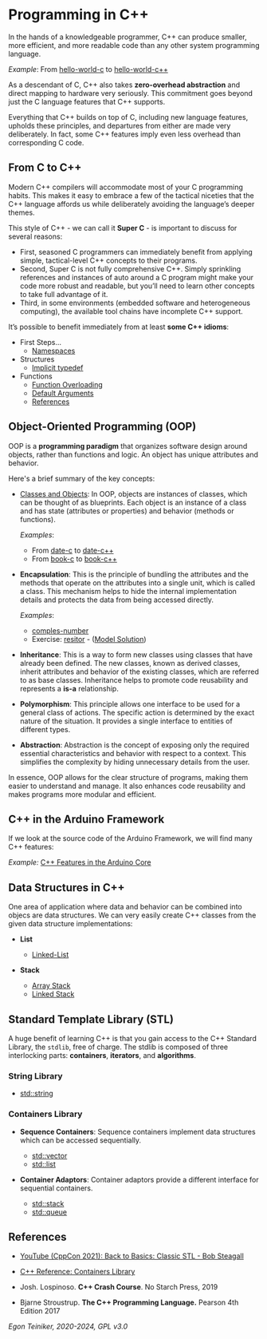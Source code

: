 # Programming in C++

In the hands of a knowledgeable programmer, C++ can produce smaller, more efficient,
and more readable code than any other system programming language.

_Example_: From [hello-world-c](introduction/hello-world-c/) to [hello-world-c++](introduction/hello-world-c++/)

As a descendant of C, C++ also takes **zero-overhead abstraction** and direct mapping 
to hardware very seriously. This commitment goes beyond just the C language features 
that C++ supports. 

Everything that C++ builds on top of C, including new language features, upholds these principles, 
and departures from either are made very deliberately. 
In fact, some C++ features imply even less overhead than corresponding C code.


## From C to C++ 

Modern C++ compilers will accommodate most of your C programming habits. 
This makes it easy to embrace a few of the tactical niceties that the C++ language 
affords us while deliberately avoiding the language’s deeper themes. 

This style of C++ - we can call it **Super C** - is important to discuss for several reasons: 
* First, seasoned C programmers can immediately benefit from applying simple, tactical-level 
  C++ concepts to their programs. 
* Second, Super C is not fully comprehensive C++. Simply sprinkling references and instances of 
  auto around a C program might make your code more robust and readable, but you’ll need 
  to learn other concepts to take full advantage of it. 
* Third, in some environments (embedded software and heterogeneous computing), the 
  available tool chains have incomplete C++ support.

It’s possible to benefit immediately from at least **some C++ idioms**:

* First Steps...
  * [Namespaces](basics/first-steps/namespaces/)
* Structures
  * [Implicit typedef](basics/structures/implicit-typedef/)
* Functions
  * [Function Overloading](basics/functions/function-overloading/)
  * [Default Arguments](basics/functions/default-arguments/)
  * [References](basics/functions/references/)


## Object-Oriented Programming (OOP)

OOP is a **programming paradigm** that organizes software design around objects, 
rather than functions and logic. An object has unique attributes and behavior. 

Here's a brief summary of the key concepts:

* [Classes and Objects](basics/classes/introduction/): In OOP, objects are instances 
of classes, which can be thought of as blueprints. 
Each object is an instance of a class and has state (attributes or properties) 
and behavior (methods or functions).

  _Examples_:
  * From [date-c](basics/classes/introduction/date-c/) to [date-c++](basics/classes/introduction/date-c++/)
  * From [book-c](basics/classes/introduction/book-c/) to [book-c++](basics/classes/introduction/book-c++/)

* **Encapsulation**: This is the principle of bundling the attributes and the 
methods that operate on the attributes into a single unit, which is called a class. 
This mechanism helps to hide the internal implementation details and protects the data 
from being accessed directly.

  _Examples_:
  * [comples-number](basics/classes/complex-number/)
  * Exercise: [resitor](basics/classes/resistor-exercise/) - ([Model Solution](basics/classes/resistor/))

* **Inheritance**: This is a way to form new classes using classes that have 
already been defined. The new classes, known as derived classes, inherit attributes 
and behavior of the existing classes, which are referred to as base classes. 
Inheritance helps to promote code reusability and represents a **is-a** relationship.

* **Polymorphism**: This principle allows one interface to be used for a general 
class of actions. The specific action is determined by the exact nature of the 
situation. It provides a single interface to entities of different types.

* **Abstraction**: Abstraction is the concept of exposing only the required essential
characteristics and behavior with respect to a context. This simplifies the complexity 
by hiding unnecessary details from the user.

In essence, OOP allows for the clear structure of programs, making them easier to 
understand and manage. It also enhances code reusability and makes programs more 
modular and efficient.

## C++ in the Arduino Framework
If we look at the source code of the Arduino Framework, we will find many C++ features:

_Example:_ [C++ Features in the Arduino Core](arduino-framework/)



## Data Structures in C++ 
One area of application where data and behavior can be combined into objecs 
are data structures.
We can very easily create C++ classes from the given data structure implementations:

* **List** 
  * [Linked-List](datastructures/linked-list/)

* **Stack** 
  * [Array Stack](datastructures/stack/array-stack/)
  * [Linked Stack](datastructures/stack/linked-stack/)


## Standard Template Library (STL)

A huge benefit of learning C++ is that you gain access to the C++ Standard Library, the `stdlib`, free of charge. The stdlib is composed of three interlocking parts: **containers**, **iterators**, and **algorithms**.

### String Library

* [std::string ](stl/string/)


### Containers Library

* **Sequence Containers**:
  Sequence containers implement data structures which can be accessed sequentially.
  * [std::vector](stl/vector/)
  * [std::list](stl/list/)

* **Container Adaptors**:
  Container adaptors provide a different interface for sequential containers.
  * [std::stack](stl/stack/)
  * [std::queue](stl/queue/)


## References

* [YouTube (CppCon 2021): Back to Basics: Classic STL - Bob Steagall](https://youtu.be/tXUXl_RzkAk)

* [C++ Reference: Containers Library](https://en.cppreference.com/w/cpp/container)

* Josh. Lospinoso. **C++ Crash Course**. No Starch Press, 2019 

* Bjarne Stroustrup. **The C++ Programming Language.** Pearson 4th Edition 2017

*Egon Teiniker, 2020-2024, GPL v3.0*
